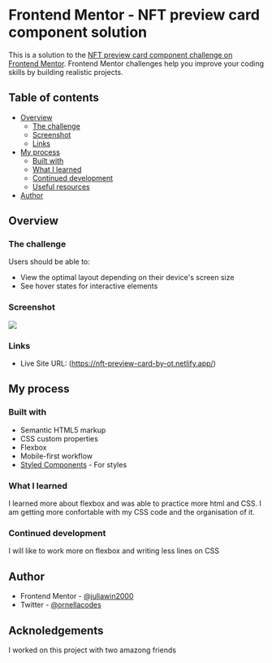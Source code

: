 # Frontend Mentor - NFT preview card component solution

This is a solution to the [NFT preview card component challenge on Frontend Mentor](https://www.frontendmentor.io/challenges/nft-preview-card-component-SbdUL_w0U). Frontend Mentor challenges help you improve your coding skills by building realistic projects. 

## Table of contents

- [Overview](#overview)
  - [The challenge](#the-challenge)
  - [Screenshot](#screenshot)
  - [Links](#links)
- [My process](#my-process)
  - [Built with](#built-with)
  - [What I learned](#what-i-learned)
  - [Continued development](#continued-development)
  - [Useful resources](#useful-resources)
- [Author](#author)



## Overview

### The challenge

Users should be able to:

- View the optimal layout depending on their device's screen size
- See hover states for interactive elements

### Screenshot

![](Web_capture_ornella-nft.netlify.app.jpeg)

### Links

- Live Site URL: (https://nft-preview-card-by-ot.netlify.app/)

## My process

### Built with

- Semantic HTML5 markup
- CSS custom properties
- Flexbox
- Mobile-first workflow
- [Styled Components](https://styled-components.com/) - For styles


### What I learned

I learned more about flexbox and was able to practice more html and CSS. I am getting more confortable with my CSS code and the organisation of it.


### Continued development

I will like to work more on flexbox and writing less lines on CSS


## Author

- Frontend Mentor - [@juliawin2000](https://www.frontendmentor.io/profile/juliawin2000)
- Twitter - [@ornellacodes](https://www.twitter.com/ornellacodes)


## Acknoledgements
I worked on this project with two amazong friends


